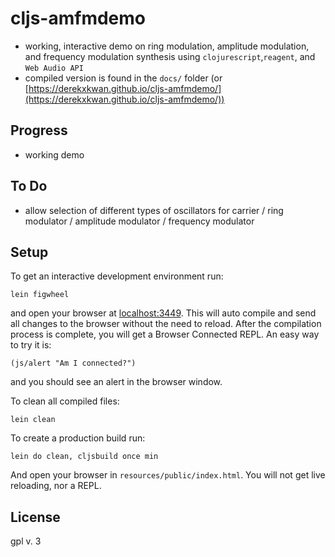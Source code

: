 # cljs-amfmdemo

- working, interactive demo on ring modulation, amplitude modulation, and frequency modulation synthesis using `clojurescript`,`reagent`, and `Web Audio API`
- compiled version is found in the `docs/` folder (or [https://derekxkwan.github.io/cljs-amfmdemo/](https://derekxkwan.github.io/cljs-amfmdemo/))

## Progress

- working demo

## To Do

- allow selection of different types of oscillators for carrier / ring modulator / amplitude modulator / frequency modulator

## Setup

To get an interactive development environment run:

    lein figwheel

and open your browser at [localhost:3449](http://localhost:3449/).
This will auto compile and send all changes to the browser without the
need to reload. After the compilation process is complete, you will
get a Browser Connected REPL. An easy way to try it is:

    (js/alert "Am I connected?")

and you should see an alert in the browser window.

To clean all compiled files:

    lein clean

To create a production build run:

    lein do clean, cljsbuild once min

And open your browser in `resources/public/index.html`. You will not
get live reloading, nor a REPL. 

## License

gpl v. 3
